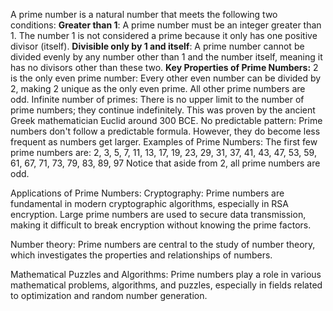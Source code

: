 A prime number is a natural number that meets the following two conditions:
**Greater than 1**: A prime number must be an integer greater than 1. The number 1 is not considered a prime because it only has one positive divisor (itself).
**Divisible only by 1 and itself**: A prime number cannot be divided evenly by any number other than 1 and the number itself, meaning it has no divisors other than these two.
**Key Properties of Prime Numbers:**
2 is the only even prime number: Every other even number can be divided by 2, making 2 unique as the only even prime. All other prime numbers are odd.
Infinite number of primes: There is no upper limit to the number of prime numbers; they continue indefinitely. This was proven by the ancient Greek mathematician Euclid around 300 BCE.
No predictable pattern: Prime numbers don't follow a predictable formula. However, they do become less frequent as numbers get larger.
Examples of Prime Numbers:
The first few prime numbers are:
2, 3, 5, 7, 11, 13, 17, 19, 23, 29, 31, 37, 41, 43, 47, 53, 59, 61, 67, 71, 73, 79, 83, 89, 97
Notice that aside from 2, all prime numbers are odd.

Applications of Prime Numbers:
Cryptography: Prime numbers are fundamental in modern cryptographic algorithms, especially in RSA encryption. Large prime numbers are used to secure data transmission, making it difficult to break encryption without knowing the prime factors.

Number theory: Prime numbers are central to the study of number theory, which investigates the properties and relationships of numbers.

Mathematical Puzzles and Algorithms: Prime numbers play a role in various mathematical problems, algorithms, and puzzles, especially in fields related to optimization and random number generation.

